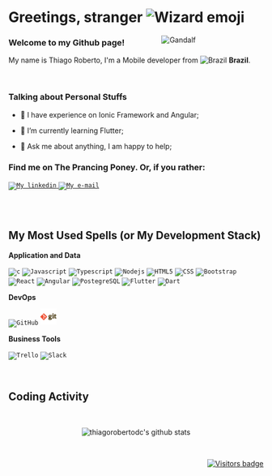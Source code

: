 # Greetings, stranger <img width="30" src="https://emojis.slackmojis.com/emojis/images/1481054971/1409/partywizard.gif?1481054971" alt="Wizard emoji" />

<img align="right" width="40%" src="https://media.giphy.com/media/69iB0zVgoKkatcVDrA/giphy.gif" alt="Gandalf" />

### Welcome to my Github page!
<p>
  My name is Thiago Roberto, I'm a Mobile developer from 
  <img width="16" src="https://www.flaticon.com/svg/static/icons/svg/197/197386.svg" alt="Brazil" />
  <b>Brazil</b>.
</p>
<br/>

### Talking about Personal Stuffs

- 🌱 I have experience on Ionic Framework and Angular;

- 🌱 I’m currently learning Flutter; 

- 💬 Ask me about anything, I am happy to help;

### Find me on The Prancing Poney. Or, if you rather:

<a href="https://www.linkedin.com/in/thiagorobertodc23/">
  <code><img alt="My linkedin" width="28" src="https://www.flaticon.com/svg/static/icons/svg/1383/1383262.svg" /></code>
</a>

<a href="mailto:thiagorobertdc@gmail.com">
  <code><img alt="My e-mail" width="32" src="https://www.flaticon.com/svg/static/icons/svg/324/324123.svg" /></code>
</a>

<br/><br/>

## My Most Used Spells (or My Development Stack)

**Application and Data**

<code><img height="32" src="https://img.shields.io/badge/C-00599C?style=for-the-badge&logo=c&logoColor=white" alt="c"/></code>
<code><img height="32" src="https://img.shields.io/badge/JavaScript-F7DF1E?style=for-the-badge&logo=javascript&logoColor=black" alt="Javascript"/></code>
<code><img height="32" src="https://img.shields.io/badge/TypeScript-007ACC?style=for-the-badge&logo=typescript&logoColor=white" alt="Typescript"/></code>
<code><img height="32" src="https://img.shields.io/badge/Node.js-43853D?style=for-the-badge&logo=node.js&logoColor=white" alt="Nodejs"/></code>
<code><img height="32" src="https://img.shields.io/badge/HTML5-E34F26?style=for-the-badge&logo=html5&logoColor=white" alt="HTML5"/></code>
<code><img height="32" src="https://img.shields.io/badge/CSS3-1572B6?style=for-the-badge&logo=css3&logoColor=white" alt="CSS"/></code>
<code><img height="32" src="https://img.shields.io/badge/Bootstrap-563D7C?style=for-the-badge&logo=bootstrap&logoColor=white" alt="Bootstrap"/></code>
<code><img height="32" src="https://img.shields.io/badge/React-20232A?style=for-the-badge&logo=react&logoColor=61DAFB" alt="React"/></code>
<code><img height="32" src="https://img.shields.io/badge/Angular-DD0031?style=for-the-badge&logo=angular&logoColor=white" alt="Angular"/></code>
<code><img height="32" src="https://img.shields.io/badge/PostgreSQL-316192?style=for-the-badge&logo=postgresql&logoColor=white" alt="PostegreSQL"/></code>
<code><img height="32" src="https://img.shields.io/badge/Flutter-02569B?style=for-the-badge&logo=flutter&logoColor=white" alt="Flutter"/></code>
<code><img height="32" src="https://img.shields.io/badge/Dart-0175C2?style=for-the-badge&logo=dart&logoColor=white" alt="Dart"/></code>

**DevOps**

<code><img height="32" src="https://cdn3.iconfinder.com/data/icons/inficons/512/github.png" alt="GitHub"/></code>
<code><img height="32" src="https://raw.githubusercontent.com/github/explore/80688e429a7d4ef2fca1e82350fe8e3517d3494d/topics/git/git.png" alt="Git"/></code>

**Business Tools**

<code><img height="32" src="https://cdn.iconscout.com/icon/free/png-512/trello-6-569395.png" alt="Trello"/></code>
<code><img height="32" src="https://img.shields.io/badge/Slack-4A154B?style=for-the-badge&logo=slack&logoColor=white" alt="Slack"/></code>

<br/>

## Coding Activity

<br/>

<p align="center">
  <img src="https://github-readme-stats.vercel.app/api?username=thiagorobertodc&show_icons=true&theme=dracula" alt="thiagorobertodc's github stats" />
</p>

<br/>

<p align="right">
  <a href="https://badges.pufler.dev">
      <img src="https://badges.pufler.dev/visits/thiagorobertodc/thiagorobertodc" alt="Visitors badge" />
   </a>
</p>
